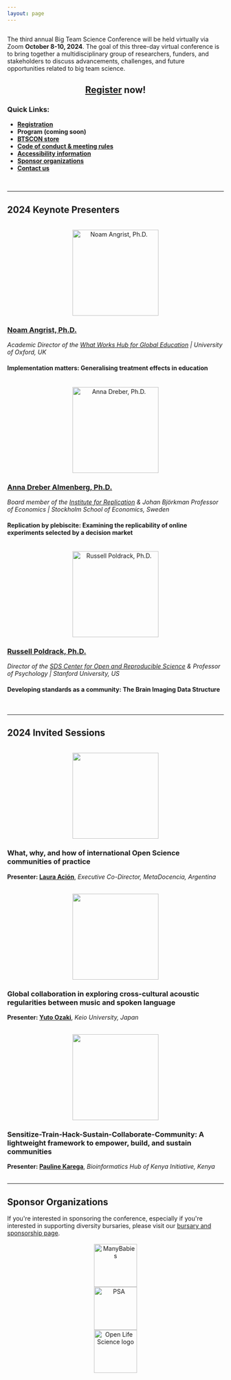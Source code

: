 ```yaml
---
layout: page
---
```



<img src="/assets/img/BTSCon2024_logo.png" alt="" />




<p>The third annual Big Team Science Conference will be held virtually via Zoom <b>October 8-10, 2024</b>. The goal of this three-day virtual conference is to bring together a multidisciplinary group of researchers, funders, and stakeholders to discuss advancements, challenges, and future opportunities related to big team science. </p>

<h2 align="center"><a href="{{site.baseurl}}/registration/">Register</a> now!</h2>

<p> </p>
<!--
<p>Thanks to everyone who presented and attended for making the <a href="{{site.baseurl}}/2023btscon/">2023 BTSCON</a> a fantastic event. We look forward to seeing you all at the 2024 conference!</p>
-->


### Quick Links:
* <b><a href="{{site.baseurl}}/registration/">Registration</a></b>
* <b>Program (coming soon)</b>
* <b><a href="https://www.bonfire.com/store/psychological-science-accelerator-store/" target="_blank">BTSCON store</a></b>
* <b><a href="{{site.baseurl}}/codeofconduct/">Code of conduct & meeting rules</a></b>
* <b><a href="{{site.baseurl}}/access/">Accessibility information</a></b>
* <b><a href="#sponsors">Sponsor organizations</a></b>
* <b><a href="{{site.baseurl}}/contact/">Contact us</a></b>

<br>

***

<h2 id="keynotes">2024 Keynote Presenters</h2>

<section>
  <div class="container">
    <div class="row">
      <div class="col-sm-12">
        <p>    </p>
      </div>
    </div>
    <div class="row">
      <div class="col-sm-4 col-xs-6" align="center">
        <br>
        <a href="https://mbrg.bsg.ox.ac.uk/person/noam-angrist" target="_blank"><img src="/assets/img/Angrist_headshot.jpg" alt="Noam Angrist, Ph.D." width="200" height="200"></a>
      </div>
      <div class="col-sm-8">
        <h3><a href="https://mbrg.bsg.ox.ac.uk/person/noam-angrist" target="_blank">Noam Angrist, Ph.D.</a></h3>
        <i>Academic Director of the <a href="https://www.wwhge.org/" target="_blank">What Works Hub for Global Education</a> | University of Oxford, UK</i>
        <h4>Implementation matters: Generalising treatment effects in education</h4>
      </div>
    </div>
    <div class="row">
      <div class="col-sm-12">
        <p>    </p>
      </div>
    </div>
    <div class="row">
      <div class="col-sm-4 col-xs-6" align="center">
        <br>
        <a href="https://sites.google.com/site/annadreber/" target="_blank"><img src="/assets/img/Dreber_headshot.jpg" alt="Anna Dreber, Ph.D." width="200" height="200"></a>
      </div>
      <div class="col-sm-8">
        <h3><a href="https://sites.google.com/site/annadreber/" target="_blank">Anna Dreber Almenberg, Ph.D.</a></h3>
        <i>Board member of the <a href="https://i4replication.org/" target="_blank">Institute for Replication</a> & Johan Björkman Professor of Economics | Stockholm School of Economics, Sweden</i>
        <h4>Replication by plebiscite: Examining the replicability of online experiments selected by a decision market</h4>
      </div>
    </div>
    <div class="row">
      <div class="col-sm-12">
        <p>    </p>
      </div>
    </div>
    <div class="row">
      <div class="col-sm-4 col-xs-6" align="center">
        <br>
        <a href="https://poldrack.github.io/" target="_blank"><img src="/assets/img/Poldrack_headshot.jpg" alt="Russell Poldrack, Ph.D." width="200" height="200"></a>
      </div>
      <div class="col-sm-8">
        <h3><a href="https://poldrack.github.io/" target="_blank">Russell Poldrack, Ph.D.</a></h3>
        <i>Director of the <a href="https://datascience.stanford.edu/cores" target="_blank">SDS Center for Open and Reproducible Science</a> & Professor of Psychology | Stanford University, US</i>
        <h4>Developing standards as a community: The Brain Imaging Data Structure</h4>
      </div>
    </div>
  </div>
</section>
<br>

***

<h2 id="invited">2024 Invited Sessions</h2>

<section>
  <div class="container">
    <div class="row">
      <div class="col-sm-12">
        <p>    </p>
      </div>
    </div>
    <div class="row">
      <div class="col-sm-4" align="center">
        <br>
        <a href="https://www.metadocencia.org/" target="_blank"><img src="/assets/img/metadocencia.png" alt="" width="200"></a>
      </div>
      <div class="col-sm-8">
        <h3>What, why, and how of international Open Science communities of practice</h3>
        <b>Presenter: <a href="https://www.metadocencia.org/authors/lacion/" target="_blank">Laura Ación</a></b>, <i>Executive Co-Director, MetaDocencia, Argentina</i>
      </div>
    </div>
    <div class="row">
      <div class="col-sm-12">
        <p>    </p>
      </div>
    </div>
    <div class="row">
      <div class="col-sm-4" align="center">
        <br>
        <a href="https://sites.google.com/view/comp-music-lab/many-voices" target="_blank"><img src="/assets/img/manyvoices.jpeg" alt="" width="200"></a>
      </div>
      <div class="col-sm-8">
        <h3>Global collaboration in exploring cross-cultural acoustic regularities between music and spoken language</h3>
        <b>Presenter: <a href="https://scholar.google.com/citations?user=qtxOpmMAAAAJ&hl=en&oi=ao" target="_blank">Yuto Ozaki</a></b>, <i>Keio University, Japan</i>
      </div>
    </div>
    <div class="row">
      <div class="col-sm-12">
        <p>    </p>
      </div>
    </div>
    <div class="row">
      <div class="col-sm-4" align="center">
        <br>
        <a href="https://bhki.org/" target="_blank"><img src="/assets/img/bhki.png" alt="" height="200"></a>
      </div>
      <div class="col-sm-8">
        <h3>Sensitize-Train-Hack-Sustain-Collaborate-Community: A lightweight framework to empower, build, and sustain communities</h3>
        <b>Presenter: <a href="https://bhki.org/about" target="_blank">Pauline Karega</a></b>, <i>Bioinformatics Hub of Kenya Initiative, Kenya</i>
      </div>
    </div>
  </div>
</section>

<br>

<!--
    <div class="row">
      <div class="col-sm-4" align="center">
        <br>
        <a href="http://manymanys.github.io/" target="_blank"><img src="/assets/img/manymanys_logo.png" alt="ManyManys logo" width="200" height="200"></a>
      </div>
      <div class="col-sm-8">
        <h4><i>Hackathon</i></h4>
        <h3><a href="http://manymanys.github.io/MM1/" target="_blank">ManyManys 1: Reversal Learning</a></h3>
        <b>Chairs: <a href="https://www.researchgate.net/profile/Nicolas-Alessandroni" target="_blank">Nicolás Alessandroni</a></b>, <i>Concordia University, Canada</i> & <a href="https://www.pittstate.edu/education/psychology-and-counseling/faculty-and-staff/laurent-pr%C3%A9t%C3%B4t.html" target="_blank"><b>Laurent Prétôt</b></a>, <i>Pittsburg State University, US</i>
      </div>
    </div>
    <div class="col-sm-12">
        <p>   </p>
    </div>
    <div class="row">
      <div class="col-sm-4" align="center">
        <br>
        <a href="https://ois.lbg.ac.at/" target="_blank"><img src="/assets/img/OISC_logo.png" alt="symposium" width="200" height="200"></a>
      </div>
      <div class="col-sm-8">
        <h4><i>Symposium</i></h4>
        <h3><a href="https://ois.lbg.ac.at/" target="_blank">Open Innovation in Science (OIS)</a>: How open and collaborative practices in science influence scientific productivity and societal impact</h3>
        <b>Chair: <a href="https://ois.lbg.ac.at/team/susanne-beck/" target="_blank">Susanne Beck</a></b>, <i>Ludwig Boltzmann Gesellschaft Open Innovation in Science Center, Austria</i> <br>
        <b>Additional Presenters: <a href="https://www.cbs.dk/en/research/departments-and-centres/department-of-strategy-and-innovation/staff/cgsi" target="_blank">Christoph Grimpe</a>, <a href="https://www.cbs.dk/en/research/departments-and-centres/department-of-strategy-and-innovation/staff/mpsi" target="_blank">Marion Poetz</a>, <a href="https://esmt.berlin/faculty-research/person/henry-sauermann" target="_blank">Henry Sauermann</a></b>
      </div>
    </div>
    <div class="col-sm-12">
        <p>   </p>
    </div>
    <div class="row">
      <div class="col-sm-4" align="center">
        <br>
        <br>
        <a href="https://open-sci.cn/" target="_blank"><img src="/assets/img/COSN.png" alt="" width="200"></a>
      </div>
      <div class="col-sm-8">
        <h4><i>Panel</i></h4>
        <h3><a href="https://open-sci.cn/" target="_blank">Open Science in Developing Countries</a></h3>
        <b>Chair: <a href="https://huchuanpeng.com/" target="_blank">Hu Chuan-Peng</a></b>, <i>Nanjing Normal University, China</i><br>
        <b>Additional Panelists: <a href="https://scholar.google.com/citations?user=oXBgT5IAAAAJ&hl=en" target="_blank">Alma Jeftic</a>, <a href="https://scholar.google.com/citations?user=ai7FVGoAAAAJ&hl=en&oi=sra" target="_blank">Leonardo Seda</a>, <a href="https://researchers.mq.edu.au/en/persons/samiul-hossain" target="_blank">Samiul Hossain</a>, <a href="https://www.iss.nl/en/people/zhiqi-xu" target="_blank">Zhiqi Xu</a>, <a href="https://www.nikitaghodke.com/" target="_blank">Nikita Ghodke</a></b>
      </div>
    </div>
    <div class="col-sm-12">
        <p>   </p>
    </div>
-->
 
<!--
***
## [Program]({{site.baseurl}}/schedule/) 
-->


***

<h2 id="sponsors">Sponsor Organizations</h2>
<section>
	<div>If you're interested in sponsoring the conference, especially if you're interested in supporting diversity bursaries, please visit our <a href="{{site.baseurl}}/sponsorship/">bursary and sponsorship page</a>. </div>
	<br>
	<div class="container">
		<div class="row justify-content-around">
		  <div class="col-lg-3 col-md-2 col-sm-2 col-xs-2" align="center">
		    <a href="https://manybabies.github.io" class="image" target="_blank"><img src="/assets/img/MB_logo.png" alt="ManyBabies" width="100" height="100"></a>
		  </div>
		  <div class="col-lg-3 col-md-2 col-sm-2 col-xs-2" align="center">
			  <a href="https://psysciacc.org/" class="image" target="_blank"><img src="/assets/img/psa_logo.png" alt="PSA" width="100" height="100"></a>
		  </div>
		  <div class="col-lg-3 col-md-2 col-sm-2 col-xs-2" align="center">
			  <a href="http://we-are-ols.org/" class="image" target="_blank"><img src="/assets/img/ols-logo.png" alt="Open Life Science logo" width="100" height="100"></a>
		  </div>
	  </div>
	</div>
</section>

<br>

